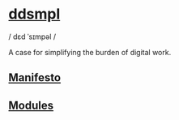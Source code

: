 # [ddsmpl](https://calebjolliffe.co/wip)
/ dɛd ˈsɪmpəl /

A case for simplifying the burden of digital work.

## [Manifesto]()

## [Modules]()
